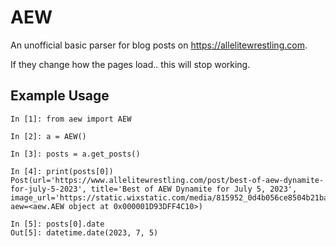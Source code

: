 # AEW

An unofficial basic parser for blog posts on https://allelitewrestling.com.

If they change how the pages load.. this will stop working.

## Example Usage

```
In [1]: from aew import AEW

In [2]: a = AEW()

In [3]: posts = a.get_posts()

In [4]: print(posts[0])
Post(url='https://www.allelitewrestling.com/post/best-of-aew-dynamite-for-july-5-2023', title='Best of AEW Dynamite for July 5, 2023', image_url='https://static.wixstatic.com/media/815952_0d4b056ce8504b21baa6d6982641943e~mv2.jpg/v1/fill/w_1920,h_1080,fp_0.50_0.50,q_90,enc_auto/815952_0d4b056ce8504b21baa6d6982641943e~mv2.jpg', aew=<aew.AEW object at 0x000001D93DFF4C10>)

In [5]: posts[0].date
Out[5]: datetime.date(2023, 7, 5)

```
